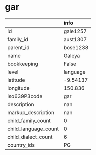 # gar
|                      | info     |
|:---------------------|:---------|
| id                   | gale1257 |
| family_id            | aust1307 |
| parent_id            | bose1238 |
| name                 | Galeya   |
| bookkeeping          | False    |
| level                | language |
| latitude             | -9.54137 |
| longitude            | 150.836  |
| iso639P3code         | gar      |
| description          | nan      |
| markup_description   | nan      |
| child_family_count   | 0        |
| child_language_count | 0        |
| child_dialect_count  | 6        |
| country_ids          | PG       |